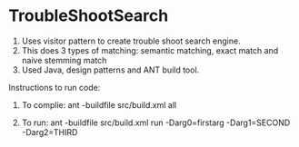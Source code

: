 # TroubleShootSearch
1) Uses visitor pattern to create trouble shoot search engine. 
2) This does 3 types of matching: semantic matching, exact match and naive stemming match
3) Used Java, design patterns and ANT build tool.

Instructions to run code:

1) To complie: ant -buildfile src/build.xml all

2) To run: ant -buildfile src/build.xml run -Darg0=firstarg -Darg1=SECOND -Darg2=THIRD
